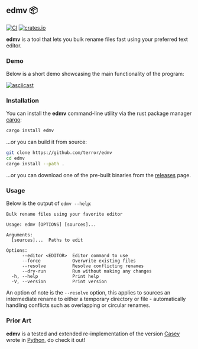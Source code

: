 ## edmv 📦

[![CI](https://github.com/terror/edmv/actions/workflows/ci.yml/badge.svg)](https://github.com/terror/edmv/actions/workflows/ci.yml)
[![crates.io](https://shields.io/crates/v/edmv.svg)](https://crates.io/crates/edmv)

**edmv** is a tool that lets you bulk rename files fast using your preferred
text editor.

### Demo

Below is a short demo showcasing the main functionality of the program:

[![asciicast](https://asciinema.org/a/33OVZX9m1PZcyqYvdqmtvBRRv.svg)](https://asciinema.org/a/33OVZX9m1PZcyqYvdqmtvBRRv)

### Installation

You can install the **edmv** command-line utility via the rust package manager
[cargo](https://doc.rust-lang.org/cargo/):

```bash
cargo install edmv
```

...or you can build it from source:

```bash
git clone https://github.com/terror/edmv
cd edmv
cargo install --path .
```

...or you can download one of the pre-built binaries from the
[releases](https://github.com/terror/edmv/releases) page.


### Usage

Below is the output of `edmv --help`:

```
Bulk rename files using your favorite editor

Usage: edmv [OPTIONS] [sources]...

Arguments:
  [sources]...  Paths to edit

Options:
      --editor <EDITOR>  Editor command to use
      --force            Overwrite existing files
      --resolve          Resolve conflicting renames
      --dry-run          Run without making any changes
  -h, --help             Print help
  -V, --version          Print version
```

An option of note is the `--resolve` option, this applies to sources an
intermediate rename to either a temporary directory or file - automatically
handling conflicts such as overlapping or circular renames.

### Prior Art

**edmv** is a tested and extended re-implementation of
the version [Casey](https://github.com/casey) wrote in
[Python](https://github.com/casey/edmv), do check it out!
